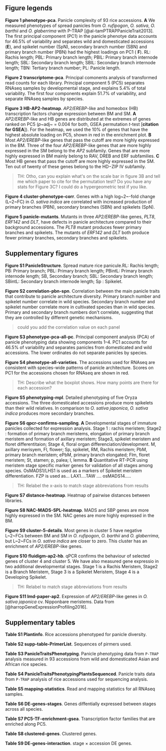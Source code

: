 ## Figure legends

**Figure 1 phenotype-pca**.
Panicle complexity of 93 rice accessions.
**A** We measured phenotypes of spread panicles from *O. rufipogon*, *O. sativa*, *O. barthii* and *O. glaberrima* with P-TRAP [@al-tamPTRAPPanicleTrait2013].
The first principal component (PC1) in the panicle phenotye data accounts for 46.5% of variability and separates wild and domesticated accessions (**E**), and spikelet number (SpN), secondary branch number (SBN) and primary branch number (PBN) had the highest loadings on PC1 ( **F**).
RL: Rachis length; PBL: Primary branch length; PBIL: Primary branch internode length; SBL: Secondary branch length; SBIL: Secondary branch internode length; TBN: Tertiary branch number; PL: Panicle length.

**Figure 2 transcriptome-pca**.
Principal comonents analysis of transformed read counts for each library.
Principal component 5 (PC5) separates RNAseq samples by developmental stage, and explains 5.4% of total variability.
The first four components explain 51.7% of variability, and separate RNAseq samples by species.

**Figure 3 HB-AP2-heatmap**.
*AP2/EREBP*-like and homeobox (HB) transcription factors change expression between BM and SM.
**A** *AP2/EREBP*-like and HB genes are distributed at the extremes of genes ranked on PC5 (*p*~adj~ = 0.004 for both, GSEA permutation *t*-test [**citation for GSEA**]).
For the heatmap, we used the 10% of genes that have the highest absolute loading on PC5, shown in red in the enrichment plot.
**B** Most *AP2/EREBP*-like genes that pass the cutoff are more highly expressed in the BM.
Three of the four *AP2/EREBP*-like genes that are more highly expressed in the SM belong to the *AP2* subfamily.
Genes that are more highly expressed in BM mainly belong to RAV, DREB and ERF subfamilies.
**C** Most HB genes that pass the cutoff are more highly expressed in the SM.
Ten out of twenty of these genes belong to the HD−ZIP IV subfamily.

> TH: Otho, can you explain what's on the scale bar in figure 3B and tell me which paper to cite for the permutation test? Do you have any stats for Figure 3C? I could do a hypergeometric test if you like.

**Figure 4 cluster-phenotype-corr**.
Genes with a high log~2~-fold change (L~2~FC) in *O. sativa indica* are correlated with increased production of primary branches (PBN), secondary branches (SBN) and spikelets (SpN).

**Figure 5 panicle-mutants**.
Mutants in three *AP2/EREBP*-like genes, *PLT8*, *ERF142* and *DLT*, have defects in panicle architecture compared to their background accessions.
The *PLT8* mutant produces fewer primary branches and spikelets.
The mutants of *ERF142* and *DLT* both produce fewer primary branches, secondary branches and spikelets.

## Supplementary figures

**Figure S1 PanicleStructure**.
Spread mature rice panicule.RL: Rachis length; PB: Primary branch; PBL: Primary branch length; PBintL: Primary branch internode length; SB, Secondary branch; SBL: Secondary branch length; SBintL: Secondary branch internode length; Sp : Spikelet.

**Figure S2 correlation-pbn-spn**.
Correlation between the main panicle traits that contribute to panicle architecture diversity.
Primary branch number and spikelet number correlate in wild species. Secondary branch number and spikelet number correlate more in cultivated species than in wild species.
Primary and secondary branch numbers don't correlate, suggesting that they
are controlled by different genetic mechanisms.

> could you add the correlation value on each panel

**Figure S3 phenotype-pca-all-pc**.
Principal component analysis (PCA) of panicle phenotyping data showing components 1–4.
PC1 accounts for 46.5% of variability and separates panicles from domesticated and wild accessions.
The lower ordinates do not separate panicles by species.

**Figure S4 phenotype-all-varieties**.
The accessions used for RNAseq are consistent with species-wide patterns of panicle architecture.
Scores on PC1 for the accessions chosen for RNAseq are shown in red.

> TH: Describe what the boxplot shows. How many points are there for each accession?

**Figure S5 phenotyping-mpl**.
Detailed phenotyping of five Oryza accessions.
The three domesticated accessions produce more spikelets than their wild relatives.
In comparison to *O. sativa japonica*, *O. sativa indica* produces more secondary branches.

**Figure S6 qpcr-confirms-sampling**.
**A** Developmental stages of immature panicles collected for expression analysis.
Stage 1  : rachis meristem; Stage2 : formation of primary branch meristems, elongation of primary branch meristem and formation of axillary meristem; Stage3, spikelet meristem  and floret differentitaion; Stage 4, floral organ differenciation/development.
M, axillary merisyem, Fl, flower; Sp, spikelet, RM, Rachis meristem; PbM, primary branch meristem; ePbM, primary branch elongated; Flm, floret meristem; St, stamen; p, palea; l, lemma.
**B** Quantitative RT-PCR using meristem stage specific marker genes for validation of all stages among species.
OsMADS1/LHS1 is used as a markers of Spikelet meristem differentiation.
FZP is used as... LAX1....TAW .... osMADS14.....

> TH: Relabel the x-axis to match stage abbreviations from results

**Figure S7 distance-heatmap**.
Heatmap of pairwise distances between libraries.

**Figure S8 NAC-MADS-SPL-heatmap**.
MADS and SBP genes are more highly expressed in the SM.
NAC genes are more highly expressed in the BM.

**Figure S9 cluster-5-details**.
Most genes in cluster 5 have negative L~2~FCs between BM and SM in *O. rufipogon*, *O. barthii* and *O. glaberrima*, but L~2~FCs in *O. sativa indica* are closer to zero.
This cluster has an enrichment of *AP2/EREBP*-like genes.

**Figure S10 fluidigm-ap2-hb**.
qPCR confirms the behaviour of selected genes of cluster 4 and cluster 5.
We have also measured gene expressio in two additional developmental stages.
Stage 1 is a Rachis Meristem, Stage2 is a Branch Meristem, Stage 3 is a Spikelet Meristem, Stage 4 is a Developing Spikelet.

> TH: Relabel to match stage abbreviations from results

**Figure S11 lmd-paper-ap2**.
Expression of *AP2/EREBP*-like genes in *O. sativa japonica* cv. Nipponbare meristems.
Data from [@harropGeneExpressionProfiling2016].

## Supplementary tables

**Table S1 Plantinfo**.
Rice accessions phenotyped for panicle diversity.

**Table S2 supp-table-PrimerList**.
Sequences of pirmers used.

**Table S3 PanicleTraitsPhenotyping**.
Panicle phenotyping data from `P-TRAP` analysis measured in 93 accessions from wild and domesticated Asian and African rice species.

**Table S4 PanicleTraitsPhenotypingPlantsSequenced**.
Panicle traits data from `P-TRAP` analysis of rice accessions used for sequencing analysis.

**Table S5 mapping-statistics**.
Read and mapping statistics for all RNAseq samples.

**Table S6 DE-genes-stages**.
Genes diffentially expressed between stages across all species.

**Table S7 PC5-TF-enrichment-gsea**.
Transcription factor families that are enriched along PC5.

**Table S8 clustered-genes**.
Clustered genes.

**Table S9 DE-genes-interaction**.
stage × accession DE genes.
